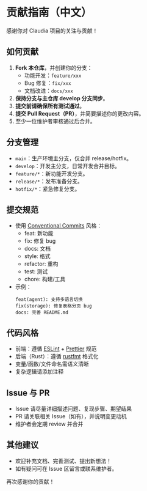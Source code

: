 # 贡献指南（中文）

感谢你对 Claudia 项目的关注与贡献！

## 如何贡献
1. **Fork 本仓库**，并创建你的分支：
   - 功能开发：`feature/xxx`
   - Bug 修复：`fix/xxx`
   - 文档改进：`docs/xxx`
2. **保持分支与主仓库 develop 分支同步**。
3. **提交前请确保所有测试通过**。
4. **提交 Pull Request（PR）**，并简要描述你的更改内容。
5. 至少一位维护者审核通过后合并。

## 分支管理
- `main`：生产环境主分支，仅合并 release/hotfix。
- `develop`：开发主分支，日常开发合并目标。
- `feature/*`：新功能开发分支。
- `release/*`：发布准备分支。
- `hotfix/*`：紧急修复分支。

## 提交规范
- 使用 [Conventional Commits](https://www.conventionalcommits.org/zh-hans/v1.0.0/) 风格：
  - feat: 新功能
  - fix: 修复 bug
  - docs: 文档
  - style: 格式
  - refactor: 重构
  - test: 测试
  - chore: 构建/工具
- 示例：
  ```
  feat(agent): 支持多语言切换
  fix(storage): 修复表格分页 bug
  docs: 完善 README.md
  ```

## 代码风格
- 前端：遵循 [ESLint](https://eslint.org/) + [Prettier](https://prettier.io/) 规范
- 后端（Rust）：遵循 [rustfmt](https://github.com/rust-lang/rustfmt) 格式化
- 变量/函数/文件命名需语义清晰
- 复杂逻辑请添加注释

## Issue 与 PR
- Issue 请尽量详细描述问题、复现步骤、期望结果
- PR 请关联相关 Issue（如有），并说明变更动机
- 维护者会定期 review 并合并

## 其他建议
- 欢迎补充文档、完善测试、提出新想法！
- 如有疑问可在 Issue 区留言或联系维护者。

再次感谢你的贡献！ 